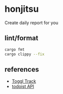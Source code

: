 # honjitsu

Create daily report for you

## lint/format

```bash
cargo fmt
cargo clippy --fix
```

## references

- [Toggl Track](https://developers.track.toggl.com/docs/)
- [todoist API](https://developer.todoist.com/sync/v9/)
